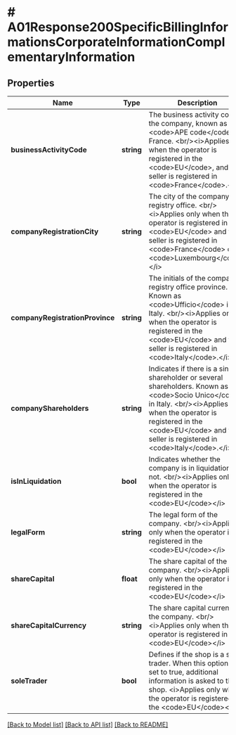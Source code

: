 # # A01Response200SpecificBillingInformationsCorporateInformationComplementaryInformation

## Properties

Name | Type | Description | Notes
------------ | ------------- | ------------- | -------------
**businessActivityCode** | **string** | The business activity code of the company, known as &lt;code&gt;APE code&lt;/code&gt; in France. &lt;br/&gt;&lt;i&gt;Applies only when the operator is registered in the &lt;code&gt;EU&lt;/code&gt;, and the seller is registered in &lt;code&gt;France&lt;/code&gt;.&lt;/i&gt; | [optional]
**companyRegistrationCity** | **string** | The city of the company&#39;s registry office. &lt;br/&gt;&lt;i&gt;Applies only when the operator is registered in the &lt;code&gt;EU&lt;/code&gt; and the seller is registered in &lt;code&gt;France&lt;/code&gt; or &lt;code&gt;Luxembourg&lt;/code&gt;.&lt;/i&gt; | [optional]
**companyRegistrationProvince** | **string** | The initials of the company’s registry office province. Known as &lt;code&gt;Ufficio&lt;/code&gt; in Italy. &lt;br/&gt;&lt;i&gt;Applies only when the operator is registered in the &lt;code&gt;EU&lt;/code&gt; and the seller is registered in &lt;code&gt;Italy&lt;/code&gt;.&lt;/i&gt; | [optional]
**companyShareholders** | **string** | Indicates if there is a single shareholder or several shareholders. Known as &lt;code&gt;Socio Unico&lt;/code&gt; in Italy. &lt;br/&gt;&lt;i&gt;Applies only when the operator is registered in the &lt;code&gt;EU&lt;/code&gt; and the seller is registered in &lt;code&gt;Italy&lt;/code&gt;.&lt;/i&gt; | [optional]
**isInLiquidation** | **bool** | Indicates whether the company is in liquidation or not. &lt;br/&gt;&lt;i&gt;Applies only when the operator is registered in the &lt;code&gt;EU&lt;/code&gt;&lt;/i&gt; | [optional]
**legalForm** | **string** | The legal form of the company. &lt;br/&gt;&lt;i&gt;Applies only when the operator is registered in the &lt;code&gt;EU&lt;/code&gt;&lt;/i&gt; | [optional]
**shareCapital** | **float** | The share capital of the company. &lt;br/&gt;&lt;i&gt;Applies only when the operator is registered in the &lt;code&gt;EU&lt;/code&gt;&lt;/i&gt; | [optional]
**shareCapitalCurrency** | **string** | The share capital currency of the company. &lt;br/&gt;&lt;i&gt;Applies only when the operator is registered in the &lt;code&gt;EU&lt;/code&gt;&lt;/i&gt; | [optional]
**soleTrader** | **bool** | Defines if the shop is a sole trader. When this option is set to true, additional information is asked to the shop. &lt;i&gt;Applies only when the operator is registered in the &lt;code&gt;EU&lt;/code&gt;&lt;/i&gt; | [optional]

[[Back to Model list]](../../README.md#models) [[Back to API list]](../../README.md#endpoints) [[Back to README]](../../README.md)
